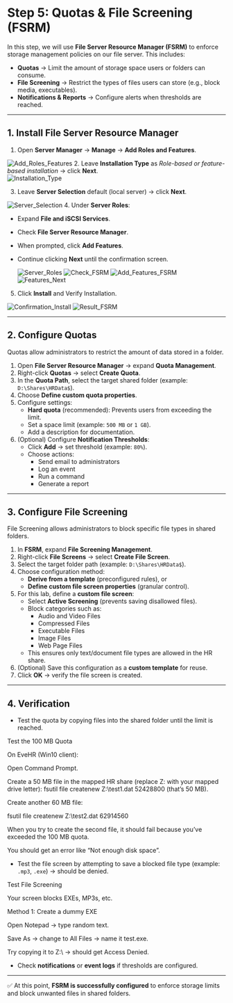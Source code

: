 # Step 5: Quotas & File Screening (FSRM)

In this step, we will use **File Server Resource Manager (FSRM)** to enforce storage management policies on our file server. This includes:  

- **Quotas** → Limit the amount of storage space users or folders can consume.  
- **File Screening** → Restrict the types of files users can store (e.g., block media, executables).  
- **Notifications & Reports** → Configure alerts when thresholds are reached.  


---

## 1. Install File Server Resource Manager

1. Open **Server Manager** → **Manage** → **Add Roles and Features**.

![Add_Roles_Features](images/1_Add_Roles_Features.png)
2. Leave **Installation Type** as *Role-based or feature-based installation* → click **Next**.  
![Installation_Type](images/2_Installation_Type.png)


3. Leave **Server Selection** default (local server) → click **Next**.

![Server_Selection](images/3_Server_Selection.png)
4. Under **Server Roles**:  
   - Expand **File and iSCSI Services**.  
   - Check **File Server Resource Manager**.  
   - When prompted, click **Add Features**.  
   - Continue clicking **Next** until the confirmation screen.

     ![Server_Roles](images/4_Server_Roles.png)
     ![Check_FSRM](images/5_Check_FSRM.png)
     ![Add_Features_FSRM](images/6_Add_Features_FSRM.png)
     ![Features_Next](images/7_Features_Next.png)
5. Click **Install** and Verify Installation.

![Confirmation_Install](images/8_Confirmation_Install.png)
![Result_FSRM](images/9_Result_FSRM.png)
 

---

## 2. Configure Quotas

Quotas allow administrators to restrict the amount of data stored in a folder.  

1. Open **File Server Resource Manager** → expand **Quota Management**.  
2. Right-click **Quotas** → select **Create Quota**.  
3. In the **Quota Path**, select the target shared folder (example: `D:\Shares\HRData$`).  
4. Choose **Define custom quota properties**.  
5. Configure settings:  
   - **Hard quota** (recommended): Prevents users from exceeding the limit.  
   - Set a space limit (example: `500 MB` or `1 GB`).  
   - Add a description for documentation.  
6. (Optional) Configure **Notification Thresholds**:  
   - Click **Add** → set threshold (example: `80%`).  
   - Choose actions:  
     - Send email to administrators  
     - Log an event  
     - Run a command  
     - Generate a report  

---

## 3. Configure File Screening

File Screening allows administrators to block specific file types in shared folders.  

1. In **FSRM**, expand **File Screening Management**.  
2. Right-click **File Screens** → select **Create File Screen**.  
3. Select the target folder path (example: `D:\Shares\HRData$`).  
4. Choose configuration method:  
   - **Derive from a template** (preconfigured rules), or  
   - **Define custom file screen properties** (granular control).  
5. For this lab, define a **custom file screen**:  
   - Select **Active Screening** (prevents saving disallowed files).  
   - Block categories such as:  
     - Audio and Video Files  
     - Compressed Files  
     - Executable Files  
     - Image Files  
     - Web Page Files  
   - This ensures only text/document file types are allowed in the HR share.  
6. (Optional) Save this configuration as a **custom template** for reuse.  
7. Click **OK** → verify the file screen is created.  

---

## 4. Verification

- Test the quota by copying files into the shared folder until the limit is reached.

Test the 100 MB Quota

On EveHR (Win10 client):

Open Command Prompt.

Create a 50 MB file in the mapped HR share (replace Z: with your mapped drive letter): fsutil file createnew Z:\test1.dat 52428800 
(that’s 50 MB).

Create another 60 MB file:

fsutil file createnew Z:\test2.dat 62914560

When you try to create the second file, it should fail because you’ve exceeded the 100 MB quota.

You should get an error like “Not enough disk space”.






- Test the file screen by attempting to save a blocked file type (example: `.mp3`, `.exe`) → should be denied.



Test File Screening

Your screen blocks EXEs, MP3s, etc.

Method 1: Create a dummy EXE

Open Notepad → type random text.

Save As → change to All Files → name it test.exe.

Try copying it to Z:\ → should get Access Denied.


- Check **notifications** or **event logs** if thresholds are configured.  

---

✅ At this point, **FSRM is successfully configured** to enforce storage limits and block unwanted files in shared folders.  

